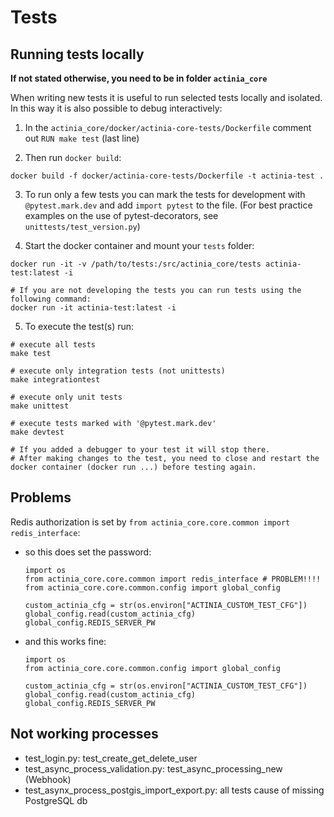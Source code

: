 # Tests



## Running tests locally

__If not stated otherwise, you need to be in folder `actinia_core`__

When writing new tests it is useful to run selected tests locally and isolated. In this way it is also possible to debug interactively:

1. In the `actinia_core/docker/actinia-core-tests/Dockerfile` comment out `RUN make test` (last line)

2. Then run `docker build`:
```
docker build -f docker/actinia-core-tests/Dockerfile -t actinia-test .
```
3. To run only a few tests you can mark the tests for development with
`@pytest.mark.dev` and add `import pytest` to the file.
(For best practice examples on the use of pytest-decorators, see `unittests/test_version.py`)


4. Start the docker container and mount your `tests` folder:

```
docker run -it -v /path/to/tests:/src/actinia_core/tests actinia-test:latest -i

# If you are not developing the tests you can run tests using the following command:
docker run -it actinia-test:latest -i

```

5. To execute the test(s) run:

```
# execute all tests
make test

# execute only integration tests (not unittests)
make integrationtest

# execute only unit tests
make unittest

# execute tests marked with '@pytest.mark.dev'
make devtest

# If you added a debugger to your test it will stop there.
# After making changes to the test, you need to close and restart the docker container (docker run ...) before testing again.
```


## Problems
Redis authorization is set by `from actinia_core.core.common import redis_interface`:
  * so this does set the password:
    ```
    import os
    from actinia_core.core.common import redis_interface # PROBLEM!!!!
    from actinia_core.core.common.config import global_config

    custom_actinia_cfg = str(os.environ["ACTINIA_CUSTOM_TEST_CFG"])
    global_config.read(custom_actinia_cfg)
    global_config.REDIS_SERVER_PW
    ```
  * and this works fine:
    ```
    import os
    from actinia_core.core.common.config import global_config

    custom_actinia_cfg = str(os.environ["ACTINIA_CUSTOM_TEST_CFG"])
    global_config.read(custom_actinia_cfg)
    global_config.REDIS_SERVER_PW
    ```

## Not working processes
* test_login.py: test_create_get_delete_user
* test_async_process_validation.py: test_async_processing_new (Webhook)
* test_asynx_process_postgis_import_export.py: all tests cause of missing PostgreSQL db
